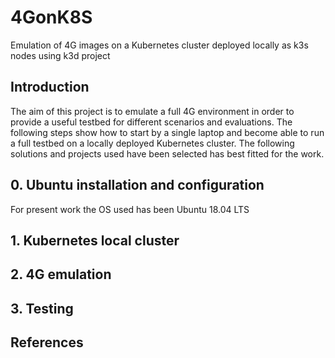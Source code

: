 # 4GonK8S
Emulation of 4G images on a Kubernetes cluster deployed locally as k3s nodes using k3d project

## Introduction

The aim of this project is to emulate a full 4G environment in order to provide a useful testbed for different scenarios and evaluations. The following steps show how to start by a single laptop and become able to run a full testbed on a locally deployed Kubernetes cluster. The following solutions and projects used have been selected has best fitted for the work. 

## 0. Ubuntu installation and configuration

For present work the OS used has been Ubuntu 18.04 LTS

## 1. Kubernetes local cluster

## 2. 4G emulation

## 3. Testing

## References



